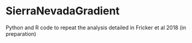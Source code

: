 # SierraNevadaGradient
Python and R code to repeat the analysis detailed in Fricker et al 2018 (in preparation)
